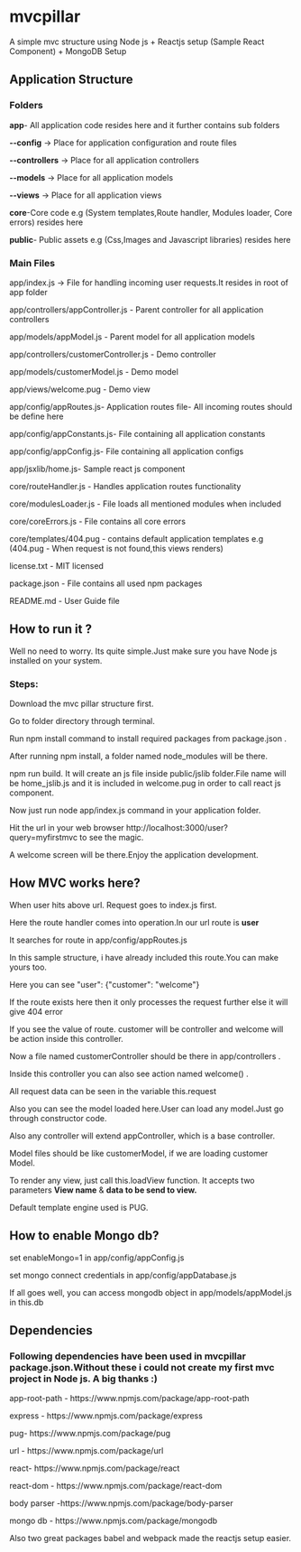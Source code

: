 # mvcpillar
A simple mvc structure using Node js + Reactjs setup (Sample React Component) + MongoDB Setup

<h2>Application Structure</h2>
<h3>Folders</h3>
<p><b>app</b>- All application code resides here and it further contains sub folders</p>
<p>
  <p><b>--config</b> -> Place for application configuration and route files</p>
  <p><b>--controllers</b> -> Place for all application controllers</p>
  <p><b>--models</b> -> Place for all application models</p>
  <p><b>--views</b> -> Place for all application views</p>
  </p>
<p><b>core</b>-Core code e.g (System templates,Route handler, Modules loader, Core errors) resides here</p>
<p><b>public</b>- Public assets e.g (Css,Images and Javascript libraries) resides here</p>

<h3>Main Files</h3>
<p>app/index.js -> File for handling incoming user requests.It resides in root of app folder</p>
<p>app/controllers/appController.js - Parent controller for all application controllers</p>
<p>app/models/appModel.js - Parent model for all application models</p>
<p>app/controllers/customerController.js - Demo controller</p>
<p>app/models/customerModel.js - Demo model</p>
<p>app/views/welcome.pug - Demo view</p>
<p>app/config/appRoutes.js- Application routes file- All incoming routes should be define here</p>
<p>app/config/appConstants.js- File containing all application constants</p>
<p>app/config/appConfig.js- File containing all application configs</p>
<p>app/jsxlib/home.js- Sample react js component</p>
<p>core/routeHandler.js - Handles application routes functionality</p>
<p>core/modulesLoader.js - File loads all mentioned modules when included</p>
<p>core/coreErrors.js - File contains all core errors</p>
<p>core/templates/404.pug - contains default application templates e.g (404.pug - When request is not found,this views renders)</p>
<p>license.txt - MIT licensed</p>
<p>package.json - File contains all used npm packages</p>
<p>README.md - User Guide file</p>

<h2>How to run it ?</h2>
<p>Well no need to worry. Its quite simple.Just make sure you have Node js installed on your system.</p>
<h3>Steps:</h3>
<p>Download the mvc pillar structure first.</p>
<p>Go to folder directory through terminal.</p>
<p>Run npm install command to install required packages from package.json .</p>
<p>After running npm install, a folder named node_modules will be there.</p>
<p>npm run build. It will create an js file inside public/jslib folder.File name will be home_jslib.js and it is included in welcome.pug in order to call react js component.</p>
<p>Now just run node app/index.js command in your application folder. </p>
<p>Hit the url in your web browser http://localhost:3000/user?query=myfirstmvc to see the magic.<p>
<p>A welcome screen will be there.Enjoy the application development.</p>

<h2>How MVC works here?</h2>
<p>When user hits above url. Request goes to index.js first.</p>
<p>Here the route handler comes into operation.In our url route is <b>user</b></p>
<p>It searches for route in app/config/appRoutes.js</p>
<p>In this sample structure, i have already included this route.You can make yours too.</p>
<p>Here you can see "user": {"customer": "welcome"}</p>
<p>If the route exists here then it only processes the request further else it will give 404 error</p>
<p>If you see the value of route. customer will be controller and welcome will be action inside this controller.</p>
<p>Now a file named customerController should be there in app/controllers .</p>
<p>Inside this controller you can also see action named welcome() .</p>
<p>All request data can be seen in the variable this.request </p>
<p>Also you can see the model loaded here.User can load any model.Just go through constructor code.<p>
<p>Also any controller will extend appController, which is a base controller.</p>
<p>Model files should be like customerModel, if we are loading customer Model.</p>
<p>To render any view, just call this.loadView function. It accepts two parameters <b>View name</b> & <b>data to be send to view.</b> </p>
<p>Default template engine used is PUG.</p>

<h2>How to enable Mongo db?</h2>
<p>set enableMongo=1 in app/config/appConfig.js</p>
<p>set mongo connect credentials in app/config/appDatabase.js</p>
<p>If all goes well, you can access mongodb object in app/models/appModel.js in this.db</p>

<h2>Dependencies </h2>
<h3>Following dependencies have been used in mvcpillar package.json.Without these i could not create my first mvc project in Node js. A big thanks :) </h3>
<p>app-root-path - https://www.npmjs.com/package/app-root-path</p>
<p>express - https://www.npmjs.com/package/express </p>
<p>pug- https://www.npmjs.com/package/pug </p>
<p>url - https://www.npmjs.com/package/url </p>
<p>react- https://www.npmjs.com/package/react</p>
<p>react-dom - https://www.npmjs.com/package/react-dom</p>
<p>body parser -https://www.npmjs.com/package/body-parser</p>
<p>mongo db - https://www.npmjs.com/package/mongodb</p>
<p>Also two great packages babel and webpack made the reactjs setup easier.</p>

